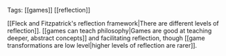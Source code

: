 Tags: [[games]] [[reflection]]

[[Fleck and Fitzpatrick's reflection framework|There are different levels of reflection]]. [[games can teach philosophy|Games are good at teaching deeper, abstract concepts]] and facilitating reflection, though [[game transformations are low level|higher levels of reflection are rarer]].
